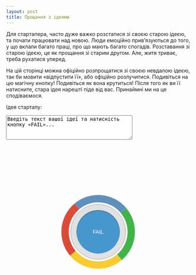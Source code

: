 ```yaml
---
layout: post
title: Прощання з ідеями
---
```


<style>
.gplusbtn{
   position:relative;
   display:block;
   width:300px;
   height:300px;
   margin:100px;
   overflow:visible;
   -webkit-border-radius:150px;
   -moz-border-radius:150px;
   border-radius:150px;
   text-decoration:none;
   color:#fff;
}

.gplusbtn:hover,.gplusbtn:active{
   text-decoration:underline;
   color:#fff;
}

.gplusbtn span{
   display:block;
   cursor:pointer;
}

.gplusbtn .border{
   position:absolute;
   z-index:1;
   top:50px;
   left:50px;
   width:160px;
   height:160px;
   border-width:20px;
   border-style:solid;
   border-top-color:rgb(95,144,187);   /* fallback */
   border-right-color:rgb(64,180,73);
   border-bottom-color:rgb(248,204,48);
   border-left-color:rgb(219,74,55);
   -webkit-border-radius:100px;
   -moz-border-radius:100px;
   border-radius:100px;
   -webkit-animation-name:turn;
   -moz-animation-name:turn;
   -webkit-animation-duration:5s;
   -moz-animation-duration:5s;
   -webkit-animation-timing-function:linear;
   -webkit-animation-iteration-count:infinite;
   -moz-animation-timing-function:linear;
   -moz-animation-iteration-count:infinite;
   -webkit-transition:width 0.5s ease-in-out,height 0.5s ease-in-out,-webkit-border-radius 0.5s ease-in-out,border-radius 0.5s ease-in-out,top 0.5s ease-in-out,left 0.5s ease-in-out;
   -moz-transition:width 0.5s ease-in-out,height 0.5s ease-in-out,-webkit-border-radius 0.5s ease-in-out,border-radius 0.5s ease-in-out,top 0.5s ease-in-out,left 0.5s ease-in-out;
   -o-transition:width 0.5s ease-in-out,height 0.5s ease-in-out,-webkit-border-radius 0.5s ease-in-out,border-radius 0.5s ease-in-out,top 0.5s ease-in-out,left 0.5s ease-in-out;
   -ms-transition:width 0.5s ease-in-out,height 0.5s ease-in-out,-webkit-border-radius 0.5s ease-in-out,border-radius 0.5s ease-in-out,top 0.5s ease-in-out,left 0.5s ease-in-out;
   behavior:url(pie.htc);
}

.gplusbtn .button{
   position:absolute;
   z-index:2;
   top:75px;
   left:75px;
   width:148px;
   height:148px;
   background-color:#E1E1E1;
   border:1px solid #999;
   -webkit-border-radius:75px;
   -moz-border-radius:75px;
   border-radius:75px;
   -webkit-transition:width 0.5s ease-in-out,height 0.5s ease-in-out,-webkit-border-radius 0.5s ease-in-out,border-radius 0.5s ease-in-out,top 0.5s ease-in-out,left 0.5s ease-in-out,background 0.6s ease-in;
   -moz-transition:width 0.5s ease-in-out,height 0.5s ease-in-out,-webkit-border-radius 0.5s ease-in-out,border-radius 0.5s ease-in-out,top 0.5s ease-in-out,left 0.5s ease-in-out,background 0.6s ease-in;
   -o-transition:width 0.5s ease-in-out,height 0.5s ease-in-out,-webkit-border-radius 0.5s ease-in-out,border-radius 0.5s ease-in-out,top 0.5s ease-in-out,left 0.5s ease-in-out,background 0.6s ease-in;
   -ms-transition:width 0.5s ease-in-out,height 0.5s ease-in-out,-webkit-border-radius 0.5s ease-in-out,border-radius 0.5s ease-in-out,top 0.5s ease-in-out,left 0.5s ease-in-out,background 0.6s ease-in;
}
.gplusbtn .button .button-inner{
   position:absolute;
   top:14px;
   left:14px;
   width:118px;
   height:118px;
   color:#fff;
   background-color:#4797CF;
   border:1px solid #e1e1e1;
   -webkit-border-radius:60px;
   -moz-border-radius:60px;
   border-radius:60px;
   -webkit-box-shadow:inset 0 1px 0px 1px #427093;
   -moz-box-shadow:inset 0 1px 0px 1px #427093;
   box-shadow:inset 0 1px 0px 1px #427093;
   text-align:center;
   line-height:118px;
   font-family:Helvetica,Arial,sans-serif;
   font-style:normal;
   font-weight:normal;
   font-size:14px;
   color:#fff;
   -webkit-transition:width 0.5s ease-in-out,height 0.5s ease-in-out,-webkit-border-radius 0.5s ease-in-out,border-radius 0.5s ease-in-out,top 0.5s ease-in-out,left 0.5s ease-in-out,border-width 0.5s ease-in-out;
   -moz-transition:width 0.5s ease-in-out,height 0.5s ease-in-out,-webkit-border-radius 0.5s ease-in-out,border-radius 0.5s ease-in-out,top 0.5s ease-in-out,left 0.5s ease-in-out,border-width 0.5s ease-in-out;
   -o-transition:width 0.5s ease-in-out,height 0.5s ease-in-out,-webkit-border-radius 0.5s ease-in-out,border-radius 0.5s ease-in-out,top 0.5s ease-in-out,left 0.5s ease-in-out,border-width 0.5s ease-in-out;
   -ms-transition:width 0.5s ease-in-out,height 0.5s ease-in-out,-webkit-border-radius 0.5s ease-in-out,border-radius 0.5s ease-in-out,top 0.5s ease-in-out,left 0.5s ease-in-out,border-width 0.5s ease-in-out;
}

.gplusbtn:hover .border{
   top:0;
   left:0;
   width:260px;
   height:260px;
   -webkit-border-radius:150px;
   -moz-border-radius:150px;
   border-radius:150px;
}
.gplusbtn:hover .button{
   top:30px;
   left:30px;
   width:238px;
   height:238px;
   background-color:#fff;
   -webkit-border-radius:120px;
   -moz-border-radius:120px;
   border-radius:120px;
}
.gplusbtn:hover .button .button-inner{
   top:5px;
   left:5px;
   color:#fff;
   border-width:55px;
   border-color:#e1e1e1;
   -webkit-border-radius:120px;
   -moz-border-radius:120px;
   border-radius:120px;
}


@-webkit-keyframes turn{
   from{-webkit-transform:rotate(0deg);}
   to{-webkit-transform:rotate(360deg);}
}
@-moz-keyframes turn{
   from{-moz-transform:rotate(0deg);}
   to{-moz-transform:rotate(360deg);}
}
</style>

Для стартапера, часто дуже важко розстатися зі своєю старою ідеєю, та
почати працювати над новою. Люди емоційно привʼязуються до того, у що
вклали багато праці, про що мають багато спогадів. Розставання зі старою
ідеєю, це як прощання зі старим другом. Але, житя триває, треба рухатися
уперед.

На цій сторінці можна офіційно розпрощатися зі своєю невдалою ідеєю, так
би мовити «відпустити її», або офіційно розлучитися. Подивіться на цю
магічну кнопку! Подивіться як вона крутиться! Після того як ви її
натисните, стара ідея нарешті піде від вас. Принаймні ми на це
сподіваємося.

<label for="idea">Ідея стартапу:</label>
<div><script>
function clear_idea() {
  var idea = document.getElementById("idea");
  idea.value = '';
}
</script><textarea id="idea" name="idea" rows="4" cols="40" alt="Введіть текст вашої ідеї та натисність кнопку «FAIL»." onfocus="clear_idea()">
Введіть текст вашої ідеї та натисність кнопку «FAIL»...
</textarea></div><div><a class="gplusbtn" title="this is a button" href="#" onclick="clear_idea(); return false;">
      <span class="border">
      </span>
      <span class="button">
         <span class="button-inner">FAIL</span>
      </span>
</a></div>
